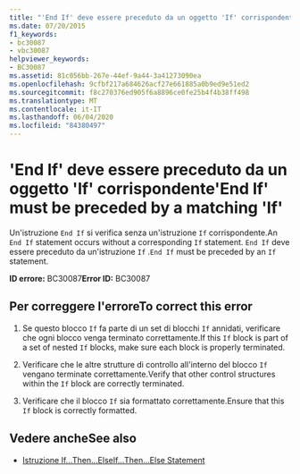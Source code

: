 ```yaml
---
title: "'End If' deve essere preceduto da un oggetto 'If' corrispondente"
ms.date: 07/20/2015
f1_keywords:
- bc30087
- vbc30087
helpviewer_keywords:
- BC30087
ms.assetid: 81c056bb-267e-44ef-9a44-3a41273090ea
ms.openlocfilehash: 9cfbf217a684626acf27e661885a0b9ed9e51ed2
ms.sourcegitcommit: f8c270376ed905f6a8896ce0fe25b4f4b38ff498
ms.translationtype: MT
ms.contentlocale: it-IT
ms.lasthandoff: 06/04/2020
ms.locfileid: "84380497"
---
```

# <a name="end-if-must-be-preceded-by-a-matching-if"></a><span data-ttu-id="84527-102">'End If' deve essere preceduto da un oggetto 'If' corrispondente</span><span class="sxs-lookup"><span data-stu-id="84527-102">'End If' must be preceded by a matching 'If'</span></span>
<span data-ttu-id="84527-103">Un'istruzione `End If` si verifica senza un'istruzione `If` corrispondente.</span><span class="sxs-lookup"><span data-stu-id="84527-103">An `End If` statement occurs without a corresponding `If` statement.</span></span> <span data-ttu-id="84527-104">`End If` deve essere preceduto da un'istruzione `If` .</span><span class="sxs-lookup"><span data-stu-id="84527-104">`End If` must be preceded by an `If` statement.</span></span>  
  
 <span data-ttu-id="84527-105">**ID errore:** BC30087</span><span class="sxs-lookup"><span data-stu-id="84527-105">**Error ID:** BC30087</span></span>  
  
## <a name="to-correct-this-error"></a><span data-ttu-id="84527-106">Per correggere l'errore</span><span class="sxs-lookup"><span data-stu-id="84527-106">To correct this error</span></span>  
  
1. <span data-ttu-id="84527-107">Se questo blocco `If` fa parte di un set di blocchi `If` annidati, verificare che ogni blocco venga terminato correttamente.</span><span class="sxs-lookup"><span data-stu-id="84527-107">If this `If` block is part of a set of nested `If` blocks, make sure each block is properly terminated.</span></span>  
  
2. <span data-ttu-id="84527-108">Verificare che le altre strutture di controllo all'interno del blocco `If` vengano terminate correttamente.</span><span class="sxs-lookup"><span data-stu-id="84527-108">Verify that other control structures within the `If` block are correctly terminated.</span></span>  
  
3. <span data-ttu-id="84527-109">Verificare che il blocco `If` sia formattato correttamente.</span><span class="sxs-lookup"><span data-stu-id="84527-109">Ensure that this `If` block is correctly formatted.</span></span>  
  
## <a name="see-also"></a><span data-ttu-id="84527-110">Vedere anche</span><span class="sxs-lookup"><span data-stu-id="84527-110">See also</span></span>

- [<span data-ttu-id="84527-111">Istruzione If...Then...Else</span><span class="sxs-lookup"><span data-stu-id="84527-111">If...Then...Else Statement</span></span>](../language-reference/statements/if-then-else-statement.md)
